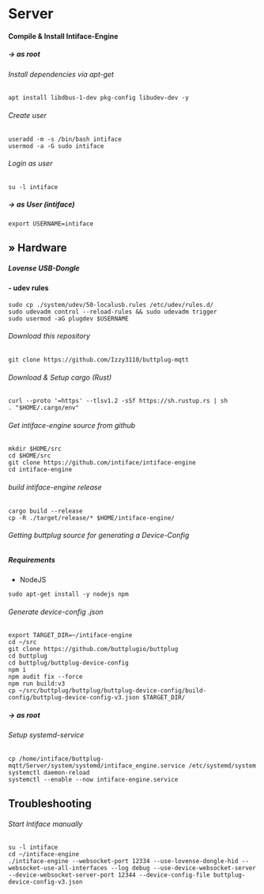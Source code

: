 # Server

#### Compile & Install Intiface-Engine


##### -> as root
###### Install dependencies via apt-get
```
apt install libdbus-1-dev pkg-config libudev-dev -y
```
###### Create user
```
useradd -m -s /bin/bash intiface
usermod -a -G sudo intiface
```
###### Login as user
```
su -l intiface
```

##### -> as User (intiface)
```
export USERNAME=intiface
```

## &raquo; Hardware
##### Lovense USB-Dongle
#### - udev rules
```
sudo cp ./system/udev/50-localusb.rules /etc/udev/rules.d/
sudo udevadm control --reload-rules && sudo udevadm trigger
sudo usermod -aG plugdev $USERNAME
```

###### Download this repository
```
git clone https://github.com/Izzy3110/buttplug-mqtt
```


###### Download & Setup cargo (Rust)
```
curl --proto '=https' --tlsv1.2 -sSf https://sh.rustup.rs | sh
. "$HOME/.cargo/env"
```

###### Get intiface-engine source from github
```
mkdir $HOME/src
cd $HOME/src
git clone https://github.com/intiface/intiface-engine
cd intiface-engine
```

###### build intiface-engine release
```
cargo build --release
cp -R ./target/release/* $HOME/intiface-engine/
```

###### Getting buttplug source for generating a Device-Config


##### Requirements
 - NodeJS
```
sudo apt-get install -y nodejs npm
```

###### Generate device-config .json
```
export TARGET_DIR=~/intiface-engine
cd ~/src
git clone https://github.com/buttplugio/buttplug
cd buttplug 
cd buttplug/buttplug-device-config
npm i
npm audit fix --force
npm run build:v3
cp ~/src/buttplug/buttplug/buttplug-device-config/build-config/buttplug-device-config-v3.json $TARGET_DIR/
```

##### -> as root
###### Setup systemd-service
```
cp /home/intiface/buttplug-mqtt/Server/system/systemd/intiface_engine.service /etc/systemd/system
systemctl daemon-reload
systemctl --enable --now intiface-engine.service
```

## Troubleshooting 
###### Start Intiface manually
```
su -l intiface
cd ~/intiface-engine
./intiface-engine --websocket-port 12334 --use-lovense-dongle-hid --websocket-use-all-interfaces --log debug --use-device-websocket-server --device-websocket-server-port 12344 --device-config-file buttplug-device-config-v3.json
```
